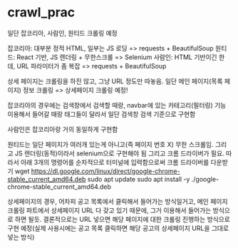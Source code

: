 # crawl_prac

일단 잡코리아, 사람인, 원티드 크롤링 예정

잡코리아: 대부분 정적 HTML, 일부는 JS 로딩 => requests + BeautifulSoup
원티드: React 기반, JS 렌더링 + 무한스크롤 => Selenium
사람인: HTML 기반이긴 한데, URL 파라미터가 좀 복잡 => requests + BeautifulSoup

상세 페이지는 크롤링을 하진 않고, 그냥 URL 정도만 따놓음. 일단 메인 페이지(목록 페이지) 정보 크롤링 => 상세페이지 크롤링 예정!

잡코리아의 경우에는 검색창에서 검색할 때랑, navbar에 있는 카테고리(필터링) 기능 이용해서 들어갈 때랑 태그들이 달라서 일단 검색창 검색 기준으로 구현함

사람인은 잡코리아랑 거의 동일하게 구현함

원티드는 일단 페이지가 여러개 있는게 아니고(즉 페이지 번호 X) 무한 스크롤임. 그리고 JS 렌더링(동적)이라서 selenium으로 구현해야 됨
그리고 크롬 드라이버가 필요. 따라서 아래 3개의 명령어를 순차적으로 터미널에 입력함으로써 크롬 드라이버를 다운받기
wget https://dl.google.com/linux/direct/google-chrome-stable_current_amd64.deb
sudo apt update
sudo apt install -y ./google-chrome-stable_current_amd64.deb

상세페이지의 경우, 어차피 공고 목록에서 클릭해서 들어가는 방식일거고, 메인 페이지 크롤링 파트에서 상세페이지 URL 다 갖고 있기 때문에, 그거 이용해서 들어가는 방식으로 하면 될듯.
결론적으로는 URL 넣으면 해당 페이지에 대한 크롤링 진행하는 방식으로 구현 예정(실제 사용시에는 공고 목록 클릭하면 해당 공고의 상세페이지 URL을 그대로 넣는 방식)
